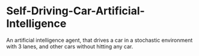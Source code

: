 # Self-Driving-Car-Artificial-Intelligence
An artificial intelligence agent, that drives a car in a stochastic environment with 3 lanes, and other cars without hitting any car.

